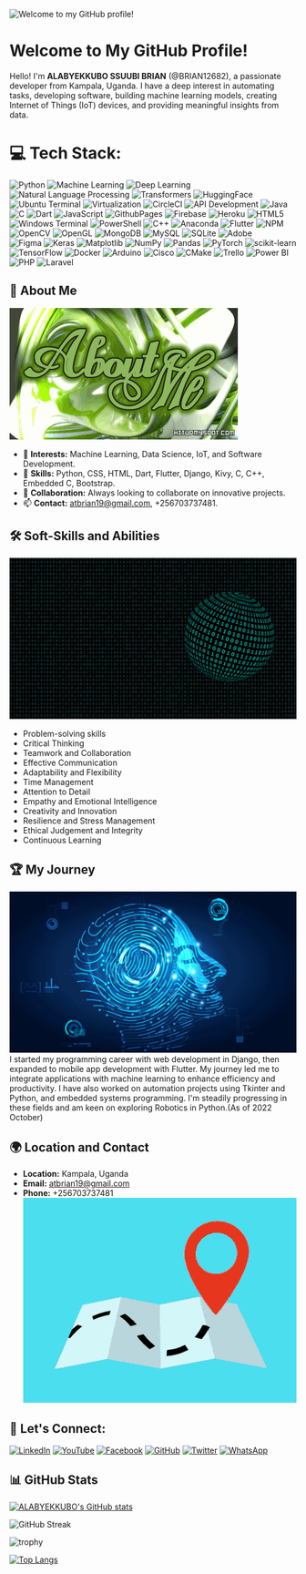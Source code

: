 <img src="https://user-images.githubusercontent.com/97894246/188414678-06418efe-f622-40ee-8a9c-a43dd2fc3969.gif" alt="Welcome to my GitHub profile!"></img>

# Welcome to My GitHub Profile!

Hello! I'm **ALABYEKKUBO SSUUBI BRIAN** (@BRIAN12682), a passionate developer from Kampala, Uganda. I have a deep interest in automating tasks, developing software, building machine learning models, creating Internet of Things (IoT) devices, and providing meaningful insights from data. 

# 💻 Tech Stack:
![Python](https://img.shields.io/badge/python-3670A0?style=for-the-badge&logo=python&logoColor=ffdd54) 
![Machine Learning](https://img.shields.io/badge/Machine%20Learning-%23FF6F00.svg?style=for-the-badge&logo=machine-learning&logoColor=white) 
![Deep Learning](https://img.shields.io/badge/Deep%20Learning-%23780FFA.svg?style=for-the-badge&logo=deep-learning&logoColor=white) 
![Natural Language Processing](https://img.shields.io/badge/NLP-%234ea94b.svg?style=for-the-badge&logo=natural-language-processing&logoColor=white) 
![Transformers](https://img.shields.io/badge/Transformers-%23E34F26.svg?style=for-the-badge&logo=transformers&logoColor=white) 
![HuggingFace](https://img.shields.io/badge/HuggingFace-%23F7931E.svg?style=for-the-badge&logo=huggingface&logoColor=white) 
![Ubuntu Terminal](https://img.shields.io/badge/Ubuntu%20Terminal-E95420?style=for-the-badge&logo=ubuntu&logoColor=white)
![Virtualization](https://img.shields.io/badge/Virtualization-%23607088.svg?style=for-the-badge&logo=virtualization&logoColor=white) 
![CircleCI](https://img.shields.io/badge/CircleCI-%23343434.svg?style=for-the-badge&logo=circleci&logoColor=white) 
![API Development](https://img.shields.io/badge/API%20Development-%2343853D.svg?style=for-the-badge&logo=api-development&logoColor=white)
![Java](https://img.shields.io/badge/java-%23ED8B00.svg?style=for-the-badge&logo=openjdk&logoColor=white) 
![C](https://img.shields.io/badge/c-%2300599C.svg?style=for-the-badge&logo=c&logoColor=white) 
![Dart](https://img.shields.io/badge/dart-%230175C2.svg?style=for-the-badge&logo=dart&logoColor=white) 
![JavaScript](https://img.shields.io/badge/javascript-%23323330.svg?style=for-the-badge&logo=javascript&logoColor=%23F7DF1E) 
![GithubPages](https://img.shields.io/badge/github%20pages-121013?style=for-the-badge&logo=github&logoColor=white) 
![Firebase](https://img.shields.io/badge/firebase-%23039BE5.svg?style=for-the-badge&logo=firebase) 
![Heroku](https://img.shields.io/badge/heroku-%23430098.svg?style=for-the-badge&logo=heroku&logoColor=white) 
![HTML5](https://img.shields.io/badge/html5-%23E34F26.svg?style=for-the-badge&logo=html5&logoColor=white) 
![Windows Terminal](https://img.shields.io/badge/Windows%20Terminal-%234D4D4D.svg?style=for-the-badge&logo=windows-terminal&logoColor=white) 
![PowerShell](https://img.shields.io/badge/PowerShell-%235391FE.svg?style=for-the-badge&logo=powershell&logoColor=white) 
![C++](https://img.shields.io/badge/c++-%2300599C.svg?style=for-the-badge&logo=c%2B%2B&logoColor=white) 
![Anaconda](https://img.shields.io/badge/Anaconda-%2344A833.svg?style=for-the-badge&logo=anaconda&logoColor=white) 
![Flutter](https://img.shields.io/badge/Flutter-%2302569B.svg?style=for-the-badge&logo=Flutter&logoColor=white) 
![NPM](https://img.shields.io/badge/NPM-%23CB3837.svg?style=for-the-badge&logo=npm&logoColor=white)  
![OpenCV](https://img.shields.io/badge/opencv-%23white.svg?style=for-the-badge&logo=opencv&logoColor=white) 
![OpenGL](https://img.shields.io/badge/OpenGL-%23FFFFFF.svg?style=for-the-badge&logo=opengl) 
![MongoDB](https://img.shields.io/badge/MongoDB-%234ea94b.svg?style=for-the-badge&logo=mongodb&logoColor=white) 
![MySQL](https://img.shields.io/badge/mysql-%2300000f.svg?style=for-the-badge&logo=mysql&logoColor=white) 
![SQLite](https://img.shields.io/badge/sqlite-%2307405e.svg?style=for-the-badge&logo=sqlite&logoColor=white) 
![Adobe](https://img.shields.io/badge/adobe-%23FF0000.svg?style=for-the-badge&logo=adobe&logoColor=white)  
![Figma](https://img.shields.io/badge/figma-%23F24E1E.svg?style=for-the-badge&logo=figma&logoColor=white) 
![Keras](https://img.shields.io/badge/Keras-%23D00000.svg?style=for-the-badge&logo=Keras&logoColor=white) 
![Matplotlib](https://img.shields.io/badge/Matplotlib-%23ffffff.svg?style=for-the-badge&logo=Matplotlib&logoColor=black) 
![NumPy](https://img.shields.io/badge/numpy-%23013243.svg?style=for-the-badge&logo=numpy&logoColor=white) 
![Pandas](https://img.shields.io/badge/pandas-%23150458.svg?style=for-the-badge&logo=pandas&logoColor=white) 
![PyTorch](https://img.shields.io/badge/PyTorch-%23EE4C2C.svg?style=for-the-badge&logo=PyTorch&logoColor=white) 
![scikit-learn](https://img.shields.io/badge/scikit--learn-%23F7931E.svg?style=for-the-badge&logo=scikit-learn&logoColor=white) 
![TensorFlow](https://img.shields.io/badge/TensorFlow-%23FF6F00.svg?style=for-the-badge&logo=TensorFlow&logoColor=white) 
![Docker](https://img.shields.io/badge/docker-%230db7ed.svg?style=for-the-badge&logo=docker&logoColor=white) 
![Arduino](https://img.shields.io/badge/-Arduino-00979D?style=for-the-badge&logo=Arduino&logoColor=white) 
![Cisco](https://img.shields.io/badge/cisco-%23049fd9.svg?style=for-the-badge&logo=cisco&logoColor=black) 
![CMake](https://img.shields.io/badge/CMake-%23008FBA.svg?style=for-the-badge&logo=cmake&logoColor=white) 
![Trello](https://img.shields.io/badge/Trello-%23026AA7.svg?style=for-the-badge&logo=Trello&logoColor=white) 
![Power BI](https://img.shields.io/badge/Power%20BI-F2C811?style=for-the-badge&logo=power-bi&logoColor=white) 
![PHP](https://img.shields.io/badge/PHP-777BB4?style=for-the-badge&logo=php&logoColor=white) 
![Laravel](https://img.shields.io/badge/Laravel-%23FF2D20.svg?style=for-the-badge&logo=laravel&logoColor=white) 



## 🌟 About Me
<img src="https://github.com/BRIAN12682/BRIAN12682/blob/main/R (1).gif" alt="Skills and Abilities"></img>
- 👀 **Interests:** Machine Learning, Data Science, IoT, and Software Development.
- 🌱 **Skills:** Python, CSS, HTML, Dart, Flutter, Django, Kivy, C, C++, Embedded C, Bootstrap.
- 💞️ **Collaboration:** Always looking to collaborate on innovative projects.
- 📫 **Contact:** [atbrian19@gmail.com](mailto:atbrian19@gmail.com), +256703737481.

## 🛠️ Soft-Skills and Abilities
<img src="https://github.com/BRIAN12682/BRIAN12682/blob/main/1365101-921132596.gif" alt="Skills and Abilities"></img>
- Problem-solving skills
- Critical Thinking
- Teamwork and Collaboration
- Effective Communication
- Adaptability and Flexibility
- Time Management
- Attention to Detail
- Empathy and Emotional Intelligence
- Creativity and Innovation
- Resilience and Stress Management
- Ethical Judgement and Integrity
- Continuous Learning


## 🏆 My Journey
<img src="https://github.com/BRIAN12682/BRIAN12682/blob/main/R.gif" alt="Skills and Abilities"></img>
I started my programming career with web development in Django, then expanded to mobile app development with Flutter. My journey led me to integrate applications with machine learning to enhance efficiency and productivity. I have also worked on automation projects using Tkinter and Python, and embedded systems programming. I'm steadily progressing in these fields and am keen on exploring Robotics in Python.(As of 2022 October)

## 🌍 Location and Contact

- **Location:** Kampala, Uganda
- **Email:** [atbrian19@gmail.com](mailto:atbrian19@gmail.com)
- **Phone:** +256703737481
<img src="https://github.com/BRIAN12682/BRIAN12682/blob/main/tenor.gif" alt="Skills and Abilities"></img>

## 🤝 Let's Connect:
[![LinkedIn](https://img.shields.io/badge/LinkedIn-%230077B5.svg?logo=linkedin&logoColor=white)](https://www.linkedin.com/in/brian-ssuubi-alabyekkubo-b3851323b)
[![YouTube](https://img.shields.io/badge/YouTube-%23FF0000.svg?logo=YouTube&logoColor=white)](https://youtube.com/@alabyekkubossuubibrian6427)
[![Facebook](https://img.shields.io/badge/Facebook-%231877F2.svg?logo=facebook&logoColor=white)](https://www.facebook.com/profile.php?id=100066431362210)
[![GitHub](https://img.shields.io/badge/GitHub-100000?style=flat&logo=github&logoColor=purple)](https://github.com/BRIAN12682)
[![Twitter](https://img.shields.io/badge/Twitter-%231DA1F2.svg?logo=twitter&logoColor=white)](https://twitter.com/SsuubiBrian)
[![WhatsApp](https://img.shields.io/badge/WhatsApp-%2325D366.svg?logo=whatsapp&logoColor=white)](https://wa.me/+256703737481)


## 📊 GitHub Stats

[![ALABYEKKUBO's GitHub stats](https://github-readme-stats.vercel.app/api?username=BRIAN12682)](https://github.com/anuraghazra/github-readme-stats)

![GitHub Streak](https://github-readme-streak-stats.herokuapp.com?user=BRIAN12682&theme=cobalt&date_format=j%20M%5B%20Y%5D&background=000000&border=7536B2&stroke=9243DD&ring=89502D&fire=FF9554&currStreakNum=D280FF&sideNums=BC52FF&currStreakLabel=64EAE2&sideLabels=48A8A2&dates=A42EE5)

![trophy](https://github-profile-trophy.vercel.app/?username=BRIAN12682&theme=onedark)

[![Top Langs](https://github-readme-stats.vercel.app/api/top-langs/?username=BRIAN12682)](https://github.com/BRIAN12682/github-readme-stats)
